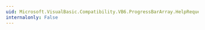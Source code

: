 ```yaml
---
uid: Microsoft.VisualBasic.Compatibility.VB6.ProgressBarArray.HelpRequested
internalonly: False
---
```

